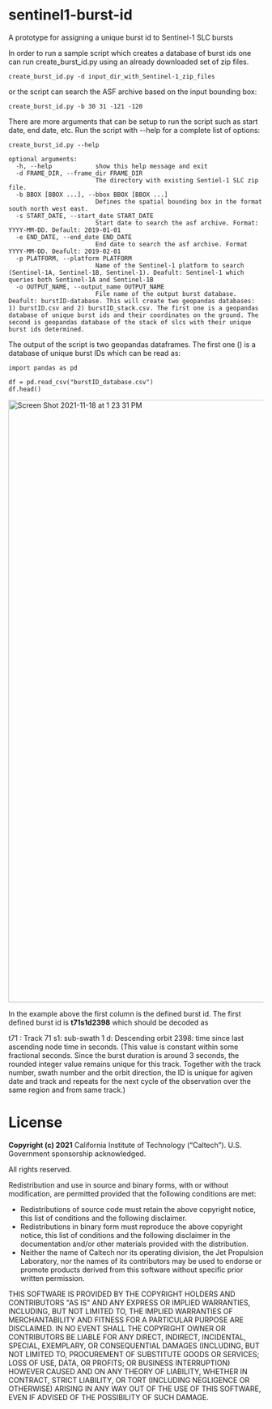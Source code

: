 # sentinel1-burst-id
A prototype for assigning a unique burst id to Sentinel-1 SLC bursts

In order to run a sample script which creates a database of burst ids one can run create_burst_id.py using an already downloaded set of zip files. 

```
create_burst_id.py -d input_dir_with_Sentinel-1_zip_files
```
or the script can search the ASF archive based on the input bounding box:

```
create_burst_id.py -b 30 31 -121 -120

```

There are more arguments that can be setup to run the script such as start date, end date, etc. Run the script with --help for a complete list of options:

```
create_burst_id.py --help

optional arguments:
  -h, --help            show this help message and exit
  -d FRAME_DIR, --frame_dir FRAME_DIR
                        The directory with existing Sentiel-1 SLC zip file.
  -b BBOX [BBOX ...], --bbox BBOX [BBOX ...]
                        Defines the spatial bounding box in the format south north west east.
  -s START_DATE, --start_date START_DATE
                        Start date to search the asf archive. Format: YYYY-MM-DD. Default: 2019-01-01
  -e END_DATE, --end_date END_DATE
                        End date to search the asf archive. Format YYYY-MM-DD. Deafult: 2019-02-01
  -p PLATFORM, --platform PLATFORM
                        Name of the Sentinel-1 platform to search (Sentinel-1A, Sentinel-1B, Sentinel-1). Deafult: Sentinel-1 which queries both Sentinel-1A and Sentinel-1B
  -o OUTPUT_NAME, --output_name OUTPUT_NAME
                        File name of the output burst database. Deafult: burstID-database. This will create two geopandas databases: 1) burstID.csv and 2) burstID_stack.csv. The first one is a geopandas database of unique burst ids and their coordinates on the ground. The second is geopandas database of the stack of slcs with their unique burst ids determined.

```
The output of the script is two geopandas dataframes. The first one () is a database of unique burst IDs which can be read as:

```
import pandas as pd

df = pd.read_csv("burstID_database.csv")
df.head()
```

<img width="1189" alt="Screen Shot 2021-11-18 at 1 23 31 PM" src="https://user-images.githubusercontent.com/5033183/142498924-872262e5-1ea9-42d9-ad93-95cf6eeea7f2.png">

In the example above the first column is the defined burst id. The first defined burst id is **t71s1d2398** which should be decoded as

t71 : Track 71
s1: sub-swath 1
d: Descending orbit
2398: time since last ascending node time in seconds. (This value is constant within some fractional seconds. Since the burst duration is around 3 seconds, the rounded integer value remains unique for this track. Together with the track number, swath number and the orbit direction, the ID is unique for agiven date and track and repeats for the next cycle of the observation over the same region and from same track.)



# License
**Copyright (c) 2021** California Institute of Technology (“Caltech”). U.S. Government
sponsorship acknowledged.

All rights reserved.

Redistribution and use in source and binary forms, with or without modification, are permitted provided
that the following conditions are met:
* Redistributions of source code must retain the above copyright notice, this list of conditions and
the following disclaimer.
* Redistributions in binary form must reproduce the above copyright notice, this list of conditions
and the following disclaimer in the documentation and/or other materials provided with the
distribution.
* Neither the name of Caltech nor its operating division, the Jet Propulsion Laboratory, nor the
names of its contributors may be used to endorse or promote products derived from this software
without specific prior written permission.

THIS SOFTWARE IS PROVIDED BY THE COPYRIGHT HOLDERS AND CONTRIBUTORS "AS
IS" AND ANY EXPRESS OR IMPLIED WARRANTIES, INCLUDING, BUT NOT LIMITED TO,
THE IMPLIED WARRANTIES OF MERCHANTABILITY AND FITNESS FOR A PARTICULAR
PURPOSE ARE DISCLAIMED. IN NO EVENT SHALL THE COPYRIGHT OWNER OR
CONTRIBUTORS BE LIABLE FOR ANY DIRECT, INDIRECT, INCIDENTAL, SPECIAL,
EXEMPLARY, OR CONSEQUENTIAL DAMAGES (INCLUDING, BUT NOT LIMITED TO,
PROCUREMENT OF SUBSTITUTE GOODS OR SERVICES; LOSS OF USE, DATA, OR PROFITS;
OR BUSINESS INTERRUPTION) HOWEVER CAUSED AND ON ANY THEORY OF LIABILITY,
WHETHER IN CONTRACT, STRICT LIABILITY, OR TORT (INCLUDING NEGLIGENCE OR
OTHERWISE) ARISING IN ANY WAY OUT OF THE USE OF THIS SOFTWARE, EVEN IF
ADVISED OF THE POSSIBILITY OF SUCH DAMAGE.

